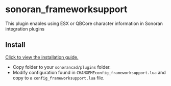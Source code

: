 # sonoran_frameworksupport

This plugin enables using ESX or QBCore character information in Sonoran integration plugins

## Install

[Click to view the installation guide.](https://info.sonorancad.com/integration-plugins/integration-plugins/available-plugins/framework-support)

-   Copy folder to your `sonorancad/plugins` folder.
-   Modify configuration found in `CHANGEMEconfig_frameworksupport.lua` and copy to a `config_frameworksupport.lua` file.
